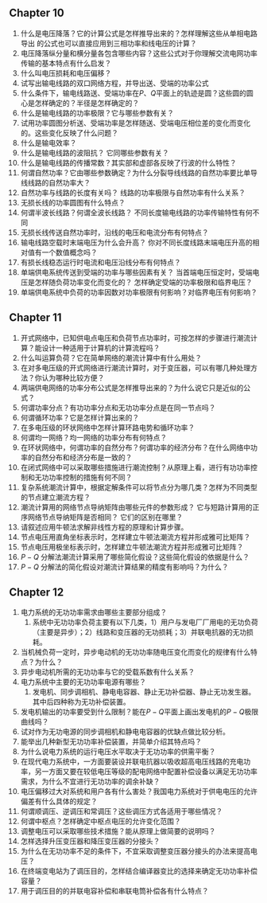 ## Chapter 10

1. 什么是电压降落？它的计算公式是怎样推导出来的？怎样理解这些从单相电路导出
  的公式也可以直接应用到三相功率和线电压的计算？
2. 电压降落纵分量和横分量各包含哪些内容？这些公式对于你理解交流电网功率传输的基本特点有什么启发？
3. 什么叫电压损耗和电压偏移？
4. 试写出输电线路的双口网络方程，并导出送、受端的功率公式
5. 什么条件下，输电线路送、受端功率在$P$、$Q$平面上的轨迹是圆？这些圆的圆心是怎样确定的？半径是怎样确定的？
6. 什么是输电线路的功率极限？它与哪些参数有关？
7. 试用功率圆图分析送、受端功率是怎样随送、受端电压相位差的变化而变化的。这些变化反映了什么问题？
8. 什么是输电效率？
9. 什么是输电线路的波阻抗？ 它同哪些参数有关？
10. 什么是输电线路的传播常数？其实部和虚部各反映了行波的什么特性？
11. 何谓自然功率？它由哪些参数确定？为什么分裂导线线路的自然功率要比单导线线路的自然功率大？
12. 自然功率与线路的长度有关吗？ 线路的功率极限与自然功率有什么关系？
13. 无损长线的功率圆图有什么特点？
14. 何谓半波长线路？何谓全波长线路？ 不同长度输电线路的功率传输特性有何不同
15. 无损长线传送自然功率时，沿线的电压和电流分布有何特点？
16. 输电线路空载时末端电压为什么会升高？ 你对不同长度线路末端电压升高的相对值有一个数值概念吗？
17. 有损长线稳态运行时电流和电压沿线分布有何特点？
18. 单端供电系统传送到受端的功率与哪些因素有关？ 当首端电压恒定时，受端电压是怎样随负荷功率变化而变化的？ 怎样确定受端的功率极限和临界电压？
19. 单端供电系统中负荷的功率因数对功率极限有何影响？对临界电压有何影响？

## Chapter 11

1. 开式网络中，已知供电点电压和负荷节点功率时，可按怎样的步骤进行潮流计算？能设计一种适用于计算机的计算流程吗？
2. 什么叫运算负荷？它在简单网络的潮流计算中有什么用处？
3. 在对多电压级的开式网络进行潮流计算时，对于变压器，可以有哪几种处理方法？你认为哪种比较方便？
4. 两端供电网络的功率分布公式是怎样推导出来的？为什么说它只是近似的公式？
5. 何谓功率分点？有功功率分点和无功功率分点是在同一节点吗？
6. 何谓循环功率？它是怎样计算出来的？
7. 在多电压级的环状网络中怎样计算环路电势和循环功率？
8. 何谓均一网络？均一网络的功率分布有何特点？
9. 在环状网络中，何谓功率的自然分布？何谓功率的经济分布？在什么网络中功率的自然分布和经济分布是一致的？
10. 在闭式网络中可以采取哪些措施进行潮流控制？从原理上看，进行有功功率控制和无功功率控制的措施有何不同？
11. 复杂系统潮流计算中，根据定解条件可以将节点分为哪几类？怎样为不同类型的节点建立潮流方程？
12. 潮流计算用的网络节点导纳矩阵由哪些元件的参数形成？ 它与短路计算用的正序网络节点导纳矩阵是否相同？ 它们的区别在哪里？
13. 请叙述应用牛顿法求解非线性方程的原理和计算步骤。
14. 节点电压用直角坐标表示时，怎样建立牛顿法潮流方程并形成雅可比矩阵？
15. 节点电压用极坐标表示时，怎样建立牛顿法潮流方程并形成雅可比矩阵？
16. $P-Q$ 分解法潮流计算采用了哪些简化假设？这些简化假设的依据是什么？
17. $P-Q$ 分解法的简化假设对潮流计算结果的精度有影响吗？为什么？

## Chapter 12

1. 电力系统的无功功率需求由哪些主要部分组成？
   1. 系统中无功功率负荷主要有以下几类，1）用户与发电厂厂用电的无功负荷（主要是异步）；2）线路和变压器的无功损耗；3）并联电抗器的无功损耗。
2. 当机械负荷一定时，异步电动机的无功功率随电压变化而变化的规律有什么特点？为什么？
3. 异步电动机所需的无功功率与它的受载系数有什么关系？
4. 电力系统中主要的无功功率电源有哪些？
   1. 发电机、同步调相机、静电电容器、静止无功补偿器、静止无功发生器。其中后四种称为无功补偿装置。
5. 发电机输出的功率要受到什么限制？能在$P-Q$平面上画出发电机的$P-Q$极限曲线吗？
6. 试对作为无功电源的同步调相机和静电电容器的优缺点做比较分析。
7. 能举出几种新型无功功率补偿装置，并简单介绍其特点吗？
8. 为什么说电力系统的运行电压水平取决于无功功率的供需平衡？
9. 在现代电力系统中，一方面要装设并联电抗器以吸收超高电压线路的充电功率，另一方面又要在较低电压等级的配电网络中配置补偿设备以满足无功功率需求，为什么不宜进行无功功率的调余补缺？
10. 电压偏移过大对系统和用户各有什么害处？我国电力系统对于供电电压的允许偏差有什么具体的规定？
11. 何谓顺调压、逆调压和常调压？这些调压方式各适用于哪些情况？
12. 何谓中枢点？怎样确定中枢点电压的允许变化范围？
13. 调整电压可以采取哪些技术措施？能从原理上做简要的说明吗？
14. 怎样选择升压变压器和降压变压器的分接头？
15. 为什么在无功功率不足的条件下，不宜采取调整变压器分接头的办法来提高电压？
16. 在终端变电站为了调压目的，怎样结合编译器变比的选择来确定无功功率补偿容量？
17. 用于调压目的的并联电容补偿和串联电筒补偿各有什么特点？
